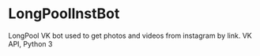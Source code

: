 # LongPoolInstBot
LongPool VK bot used to get photos and videos from instagram by link. VK API, Python 3
